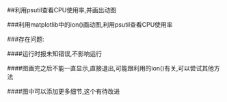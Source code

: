 ##利用psutil查看CPU使用率,并画出动图

###利用matplotlib中的ion()画动图,利用psutil查看CPU使用率

###存在问题:

####运行时报未知错误,不影响运行

####图画完之后不能一直显示,直接退出,可能跟利用的ion()有关,可以尝试其他方法

####图中可以添加更多细节,这个有待改进
